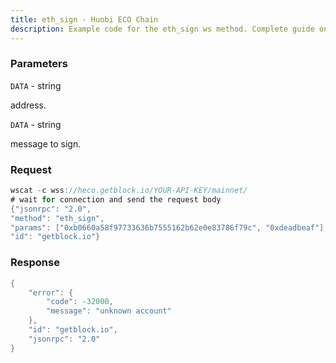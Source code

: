 ```yaml
---
title: eth_sign - Huobi ECO Chain
description: Example code for the eth_sign ws method. Сomplete guide on how to use eth_sign ws in GetBlock.io Web3 documentation.
---
```


### Parameters


`DATA` - string

address.

`DATA` - string

message to sign.

### Request

``` java
wscat -c wss://heco.getblock.io/YOUR-API-KEY/mainnet/ 
# wait for connection and send the request body 
{"jsonrpc": "2.0",
"method": "eth_sign",
"params": ["0xb0660a58f97733636b7555162b62e0e83786f79c", "0xdeadbeaf"],
"id": "getblock.io"}
```

###  Response

``` java
{
    "error": {
        "code": -32000,
        "message": "unknown account"
    },
    "id": "getblock.io",
    "jsonrpc": "2.0"
}
```

